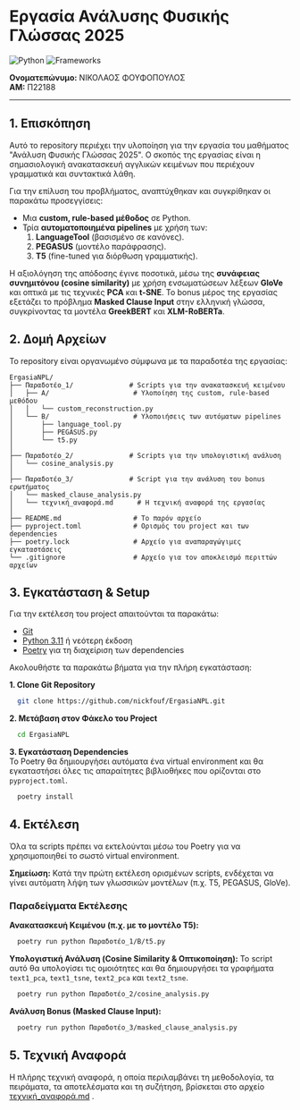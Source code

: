 # Εργασία Ανάλυσης Φυσικής Γλώσσας 2025

![Python](https://img.shields.io/badge/Python-3.11%2B-blue)
![Frameworks](https://img.shields.io/badge/Frameworks-Transformers%20%7C%20spaCy%20%7C%20scikit--learn-orange)

**Ονοματεπώνυμο:** ΝΙΚΟΛΑΟΣ ΦΟΥΦΟΠΟΥΛΟΣ  
**ΑΜ:** Π22188

---

## 1. Επισκόπηση

Αυτό το repository περιέχει την υλοποίηση για την εργασία του μαθήματος "Ανάλυση Φυσικής Γλώσσας 2025". Ο σκοπός της εργασίας είναι η σημασιολογική ανακατασκευή αγγλικών κειμένων που περιέχουν γραμματικά και συντακτικά λάθη.

Για την επίλυση του προβλήματος, αναπτύχθηκαν και συγκρίθηκαν οι παρακάτω προσεγγίσεις:
-   Μια **custom, rule-based μέθοδος** σε Python.
-   Τρία **αυτοματοποιημένα pipelines** με χρήση των:
    1.  **LanguageTool** (βασισμένο σε κανόνες).
    2.  **PEGASUS** (μοντέλο παράφρασης).
    3.  **T5** (fine-tuned για διόρθωση γραμματικής).

Η αξιολόγηση της απόδοσης έγινε ποσοτικά, μέσω της **συνάφειας συνημιτόνου (cosine similarity)** με χρήση ενσωματώσεων λέξεων **GloVe** και οπτικά με τις τεχνικές **PCA** και **t-SNE**. Το bonus μέρος της εργασίας εξετάζει το πρόβλημα **Masked Clause Input** στην ελληνική γλώσσα, συγκρίνοντας τα μοντέλα **GreekBERT** και **XLM-RoBERTa**.

## 2. Δομή Αρχείων

Το repository είναι οργανωμένο σύμφωνα με τα παραδοτέα της εργασίας:

```
ErgasiaNPL/
├── Παραδοτέο_1/              # Scripts για την ανακατασκευή κειμένου
│   ├── A/                     # Υλοποίηση της custom, rule-based μεθόδου
│   │   └── custom_reconstruction.py
│   └── B/                     # Υλοποιήσεις των αυτόματων pipelines
│       ├── language_tool.py
│       ├── PEGASUS.py
│       └── t5.py
│
├── Παραδοτέο_2/              # Scripts για την υπολογιστική ανάλυση
│   └── cosine_analysis.py
│
├── Παραδοτέο_3/              # Script για την ανάλυση του bonus ερωτήματος
│   └── masked_clause_analysis.py
│   └── τεχνική_αναφορά.md      # Η τεχνική αναφορά της εργασίας
│
├── README.md                  # Το παρόν αρχείο
├── pyproject.toml             # Ορισμός του project και των dependencies
├── poetry.lock                # Αρχείο για αναπαραγώγιμες εγκαταστάσεις
└── .gitignore                 # Αρχείο για τον αποκλεισμό περιττών αρχείων
```

## 3. Εγκατάσταση & Setup

Για την εκτέλεση του project απαιτούνται τα παρακάτω:
-   [Git](https://git-scm.com/)
-   [Python 3.11](https://www.python.org/downloads/) ή νεότερη έκδοση
-   [Poetry](https://python-poetry.org/docs/#installation) για τη διαχείριση των dependencies

Ακολουθήστε τα παρακάτω βήματα για την πλήρη εγκατάσταση:

**1. Clone Git Repository**
```bash
  git clone https://github.com/nickfouf/ErgasiaNPL.git
```

**2. Μετάβαση στον Φάκελο του Project**
```bash
  cd ErgasiaNPL
```

**3. Εγκατάσταση Dependencies**  
Το Poetry θα δημιουργήσει αυτόματα ένα virtual environment και θα εγκαταστήσει όλες τις απαραίτητες βιβλιοθήκες που ορίζονται στο `pyproject.toml`.
```bash
  poetry install
```

## 4. Εκτέλεση

Όλα τα scripts πρέπει να εκτελούνται μέσω του Poetry για να χρησιμοποιηθεί το σωστό virtual environment.

**Σημείωση:** Κατά την πρώτη εκτέλεση ορισμένων scripts, ενδέχεται να γίνει αυτόματη λήψη των γλωσσικών μοντέλων (π.χ. T5, PEGASUS, GloVe).

### Παραδείγματα Εκτέλεσης

**Ανακατασκευή Κειμένου (π.χ. με το μοντέλο T5):**
```bash
  poetry run python Παραδοτέο_1/B/t5.py
```

**Υπολογιστική Ανάλυση (Cosine Similarity & Οπτικοποίηση):**
Το script αυτό θα υπολογίσει τις ομοιότητες και θα δημιουργήσει τα γραφήματα `text1_pca`, `text1_tsne`, `text2_pca` και `text2_tsne`.
```bash
  poetry run python Παραδοτέο_2/cosine_analysis.py
```

**Ανάλυση Bonus (Masked Clause Input):**
```bash
  poetry run python Παραδοτέο_3/masked_clause_analysis.py
  ```

## 5. Τεχνική Αναφορά

Η πλήρης τεχνική αναφορά, η οποία περιλαμβάνει τη μεθοδολογία, τα πειράματα, τα αποτελέσματα και τη συζήτηση, βρίσκεται στο αρχείο [τεχνική_αναφορά.md](Παραδοτέο_3/τεχνική_αναφορά.md) .